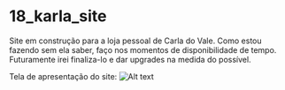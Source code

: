 # 18_karla_site
Site em construção para a loja pessoal de Carla do Vale. Como estou fazendo sem ela saber, faço nos momentos de disponibilidade de tempo. Futuramente irei finaliza-lo e dar upgrades na medida do possível. 

Tela de apresentação do site:
![Alt text](18karla_site/18_karla_site/assets/img/home_site.png?raw=true "Title")
